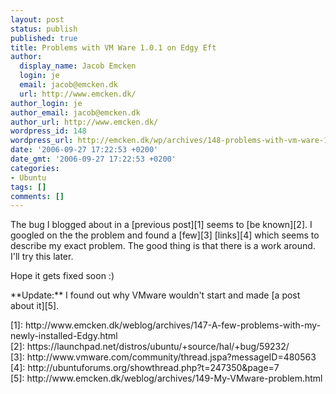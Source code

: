 ```yaml
---
layout: post
status: publish
published: true
title: Problems with VM Ware 1.0.1 on Edgy Eft
author:
  display_name: Jacob Emcken
  login: je
  email: jacob@emcken.dk
  url: http://www.emcken.dk/
author_login: je
author_email: jacob@emcken.dk
author_url: http://www.emcken.dk/
wordpress_id: 148
wordpress_url: http://emcken.dk/wp/archives/148-problems-with-vm-ware-101-on-edgy-eft.html
date: '2006-09-27 17:22:53 +0200'
date_gmt: '2006-09-27 17:22:53 +0200'
categories:
- Ubuntu
tags: []
comments: []
---
```

<p>The bug I blogged about in a [previous post][1] seems to [be known][2]. I googled on the the problem and found a [few][3] [links][4] which seems to describe my exact problem. The good thing is that there is a work around. I'll try this later.</p>
<p>Hope it gets fixed soon :)</p>
<p>**Update:** I found out why VMware wouldn't start and made [a post about it][5].</p>
<p>[1]: http:&#47;&#47;www.emcken.dk&#47;weblog&#47;archives&#47;147-A-few-problems-with-my-newly-installed-Edgy.html<br />
[2]: https:&#47;&#47;launchpad.net&#47;distros&#47;ubuntu&#47;+source&#47;hal&#47;+bug&#47;59232&#47;<br />
[3]: http:&#47;&#47;www.vmware.com&#47;community&#47;thread.jspa?messageID=480563<br />
[4]: http:&#47;&#47;ubuntuforums.org&#47;showthread.php?t=247350&amp;page=7<br />
[5]: http:&#47;&#47;www.emcken.dk&#47;weblog&#47;archives&#47;149-My-VMware-problem.html</p>
